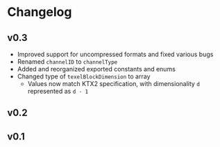 # Changelog

## v0.3

- Improved support for uncompressed formats and fixed various bugs
- Renamed `channelID` to `channelType`
- Added and reorganized exported constants and enums
- Changed type of `texelBlockDimension` to array
	- Values now match KTX2 specification, with dimensionality `d` represented as `d - 1`

## v0.2

## v0.1
